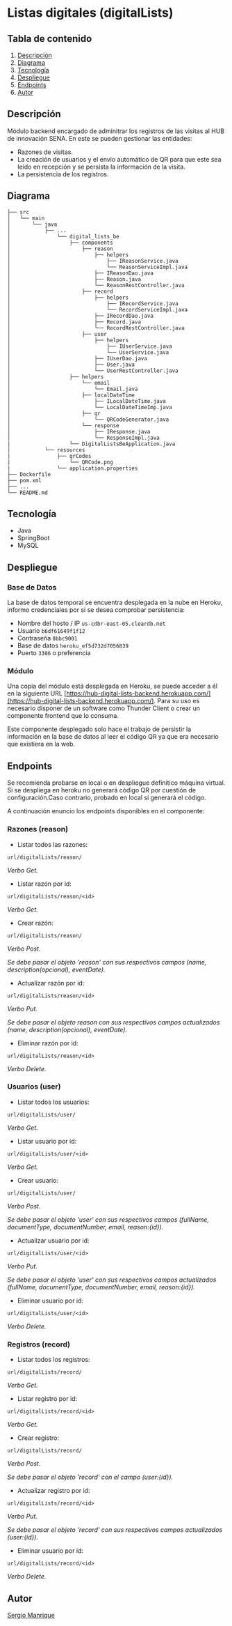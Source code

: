 # Listas digitales (digitalLists)

## Tabla de contenido

1. [Descripción](#descripción)
2. [Diagrama](#diagrama)
3. [Tecnología](#tecnología)
4. [Despliegue](#despliegue)
5. [Endpoints](#endpoints)
6. [Autor](#autor)

## Descripción

Módulo backend encargado de adminitrar los registros de las visitas al HUB de innovación SENA. En este se pueden gestionar las entidades:

- Razones de visitas.
- La creación de usuarios y el envío automático de QR para que este sea leído en recepción y se persista la información de la visita.
- La persistencia de los registros.

## Diagrama

```
├── src
│   └── main
│       └── java
│           ├── ...
│               └── digital_lists_be
│                   ├── components
│                       ├── reason
│                           ├── helpers
│                               ├── IReasonService.java
│                               └── ReasonServiceImpl.java
│                           ├── IReasonDao.java
│                           ├── Reason.java
│                           └── ReasonRestController.java
│                       ├── record
│                           ├── helpers
│                               ├── IRecordService.java
│                               └── RecordServiceImpl.java
│                           ├── IRecordDao.java
│                           ├── Record.java
│                           └── RecordRestController.java
│                       ├── user
│                           ├── helpers
│                               ├── IUserService.java
│                               └── UserService.java
│                           ├── IUserDao.java
│                           ├── User.java
│                           └── UserRestController.java
│                   ├── helpers
│                       └── email
│                           └── Email.java
│                       ├── localDateTime
│                           ├── ILocalDateTime.java
│                           └── LocalDateTimeImp.java
│                       ├── qr
│                           └── QRCodeGenerator.java
│                       └── response
│                           ├── IResponse.java
│                           └── ResponseImpl.java
|                   └── DigitalListsBeApplication.java
│           └── resources
|               ├── qrCodes
|                   └── QRCode.png
|               └── application.properties
├── Dockerfile
├── pom.xml
├── ...
└── README.md
```

## Tecnología

- Java
- SpringBoot
- MySQL

## Despliegue

### Base de Datos

La base de datos temporal se encuentra desplegada en la nube en Heroku, informo credenciales por si se desea comprobar persistencia:

- Nombre del hosto / IP `us-cdbr-east-05.cleardb.net`
- Usuario `b6df61649f1f12`
- Contraseña `8bbc9001`
- Base de datos `heroku_ef5d732d7056839`
- Puerto `3306` o preferencia

### Módulo

Una copia del módulo está desplegada en Heroku, se puede acceder a él en la siguiente URL [https://hub-digital-lists-backend.herokuapp.com/](https://hub-digital-lists-backend.herokuapp.com/). Para su uso es necesario disponer de un software como Thunder Client o crear un componente frontend que lo consuma.

Este componente desplegado solo hace el trabajo de persistir la información en la base de datos al leer el código QR ya que era necesario que existiera en la web.

## Endpoints

Se recomienda probarse en local o en despliegue definitico máquina virtual. Si se despliega en heroku no generará código QR por cuestión de configuración.Caso contrario, probado en local sí generará el código.

A continuación enuncio los endpoints disponibles en el componente:

### Razones (reason)

- Listar todos las razones:

`url/digitalLists/reason/`

_Verbo Get._

- Listar razón por id:

`url/digitalLists/reason/<id>`

_Verbo Get._

- Crear razón:

`url/digitalLists/reason/`

_Verbo Post._

_Se debe pasar el objeto 'reason' con sus respectivos campos (name, description(opcional), eventDate)._

- Actualizar razón por id:

`url/digitalLists/reason/<id>`

_Verbo Put._

_Se debe pasar el objeto reason con sus respectivos campos actualizados (name, description(opcional), eventDate)._

- Eliminar razón por id:

`url/digitalLists/reason/<id>`

_Verbo Delete._

### Usuarios (user)

- Listar todos los usuarios:

`url/digitalLists/user/`

_Verbo Get._

- Listar usuario por id:

`url/digitalLists/user/<id>`

_Verbo Get._

- Crear usuario:

`url/digitalLists/user/`

_Verbo Post._

_Se debe pasar el objeto 'user' con sus respectivos campos (fullName, documentType, documentNumber, email, reason:{id})._

- Actualizar usuario por id:

`url/digitalLists/user/<id>`

_Verbo Put._

_Se debe pasar el objeto 'user' con sus respectivos campos actualizados (fullName, documentType, documentNumber, email, reason:{id})._

- Eliminar usuario por id:

`url/digitalLists/user/<id>`

_Verbo Delete._

### Registros (record)

- Listar todos los registros:

`url/digitalLists/record/`

_Verbo Get._

- Listar registro por id:

`url/digitalLists/record/<id>`

_Verbo Get._

- Crear registro:

`url/digitalLists/record/`

_Verbo Post._

_Se debe pasar el objeto 'record' con el campo (user:{id})._

- Actualizar registro por id:

`url/digitalLists/record/<id>`

_Verbo Put._

_Se debe pasar el objeto 'record' con sus respectivos campos actualizados (user:{id})._

- Eliminar usuario por id:

`url/digitalLists/record/<id>`

_Verbo Delete._

## Autor

[Sergio Manrique](https://www.linkedin.com/in/seraleman/)

